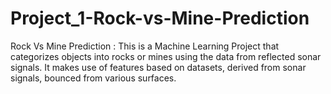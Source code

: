 # Project_1-Rock-vs-Mine-Prediction
Rock Vs Mine Prediction : This is a Machine Learning Project that categorizes objects into rocks or mines using the data from reflected sonar signals. It makes use of features based on datasets, derived from sonar signals, bounced from various surfaces.
